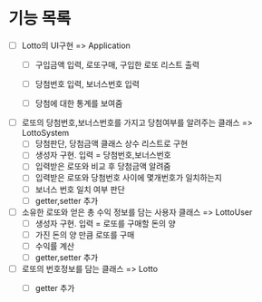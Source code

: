 # 기능 목록
- [ ] Lotto의 UI구현 => Application
    - [ ] 구입금액 입력, 로또구매, 구입한 로또 리스트 출력
    - [ ] 당첨번호 입력, 보너스번호 입력
    - [ ] 당첨에 대한 통계를 보여줌


- [ ] 로또의 당첨번호,보너스번호를 가지고 당첨여부를 알려주는 클래스 => LottoSystem
    - [ ] 당첨판단, 당첨금액 클래스 상수 리스트로 구현
    - [ ] 생성자 구현. 입력 = 당첨번호,보너스번호
    - [ ] 입력받은 로또와 비교 후 당첨금액 알려줌
    - [ ] 입력받은 로또와 당첨번호 사이에 몇개번호가 일치하는지
    - [ ] 보너스 번호 일치 여부 판단
    - [ ] getter,setter 추가
    
- [ ] 소유한 로또와 얻은 총 수익 정보를 담는 사용자 클래스 => LottoUser 
    - [ ] 생성자 구현. 입력 = 로또를 구매할 돈의 양
    - [ ] 가진 돈의 양 만큼 로또를 구매
    - [ ] 수익률 계산
    - [ ] getter,setter 추가

- [ ] 로또의 번호정보를 담는 클래스 => Lotto
    - [ ] getter 추가

